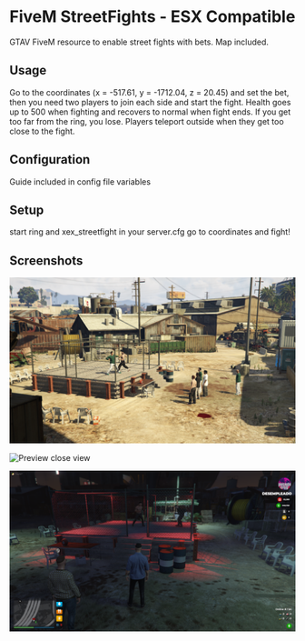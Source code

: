 # FiveM StreetFights - ESX Compatible
GTAV FiveM resource to enable street fights with bets. Map included. 

## Usage
Go to the coordinates (x = -517.61, y = -1712.04, z = 20.45) and set the bet, then you need two players to join each side and start the fight.
Health goes up to 500 when fighting and recovers to normal when fight ends.
If you get too far from the ring, you lose.
Players teleport outside when they get too close to the fight.

## Configuration
Guide included in config file variables

## Setup
start ring and xex_streetfight in your server.cfg
go to coordinates and fight!

## Screenshots

![Preview panoramic](https://github.com/JGCdev/xex_streetfight/blob/master/screenshots/ring.png)

![Preview close view](https://github.com/JGCdev/xex_streetfight/blob/master/screenshots/ring2.png)

![Preview night view](https://github.com/JGCdev/xex_streetfight/blob/master/screenshots/ring-night.png)

